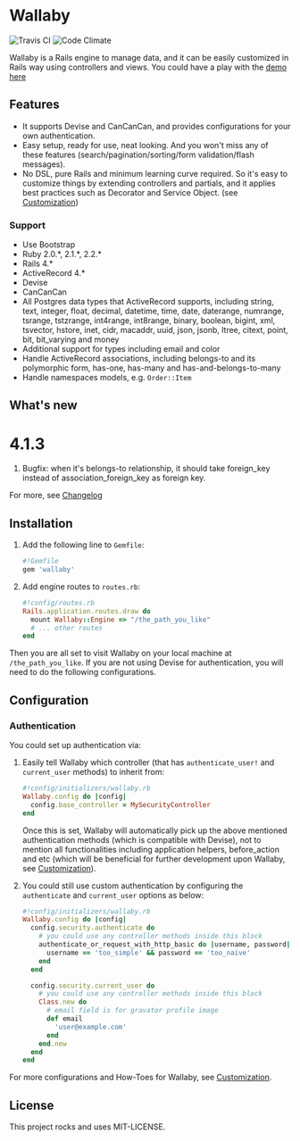# Wallaby

![Travis CI](https://travis-ci.org/reinteractive/wallaby.svg) ![Code Climate](https://codeclimate.com/github/reinteractive/wallaby/badges/gpa.svg)

Wallaby is a Rails engine to manage data, and it can be easily customized in Rails way using controllers and views. You could have a play with the [demo here](https://wallaby-demo.herokuapp.com/admin/)

## Features

- It supports Devise and CanCanCan, and provides configurations for your own authentication.
- Easy setup, ready for use, neat looking. And you won't miss any of these features (search/pagination/sorting/form validation/flash messages).
- No DSL, pure Rails and minimum learning curve required. So it's easy to customize things by extending controllers and partials, and it applies best practices such as Decorator and Service Object. (see [Customization](CUSTOMIZATION.md))

### Support

- Use Bootstrap
- Ruby 2.0.\*, 2.1.\*, 2.2.\*
- Rails 4.\*
- ActiveRecord 4.\*
- Devise
- CanCanCan
- All Postgres data types that ActiveRecord supports, including string, text, integer, float, decimal, datetime, time, date, daterange, numrange, tsrange, tstzrange, int4range, int8range, binary, boolean, bigint, xml, tsvector, hstore, inet, cidr, macaddr, uuid, json, jsonb, ltree, citext, point, bit, bit_varying and money
- Additional support for types including email and color
- Handle ActiveRecord associations, including belongs-to and its polymorphic form, has-one, has-many and has-and-belongs-to-many
- Handle namespaces models, e.g. `Order::Item`

## What's new

# 4.1.3

1. Bugfix: when it's belongs-to relationship, it should take foreign_key instead of association_foreign_key as foreign key.

For more, see [Changelog](CHANGELOG.md)

## Installation

1. Add the following line to `Gemfile`:

    ```ruby
    #!Gemfile
    gem 'wallaby'
    ```

2. Add engine routes to `routes.rb`:

    ```ruby
    #!config/routes.rb
    Rails.application.routes.draw do
      mount Wallaby::Engine => "/the_path_you_like"
      # ... other routes
    end
    ```

Then you are all set to visit Wallaby on your local machine at `/the_path_you_like`. If you are not using Devise for authentication, you will need to do the following configurations.

## Configuration

### Authentication

You could set up authentication via:

1. Easily tell Wallaby which controller (that has `authenticate_user!` and `current_user` methods) to inherit from:

    ```ruby
    #!config/initializers/wallaby.rb
    Wallaby.config do |config|
      config.base_controller = MySecurityController
    end
    ```

    Once this is set, Wallaby will automatically pick up the above mentioned authentication methods (which is compatible with Devise), not to mention all functionalities including application helpers, before_action and etc (which will be beneficial for further development upon Wallaby, see [Customization](CUSTOMIZATION.md)).

2. You could still use custom authentication by configuring the `authenticate` and `current_user` options as below:

    ```ruby
    #!config/initializers/wallaby.rb
    Wallaby.config do |config|
      config.security.authenticate do
        # you could use any controller methods inside this block
        authenticate_or_request_with_http_basic do |username, password|
          username == 'too_simple' && password == 'too_naive'
        end
      end

      config.security.current_user do
        # you could use any controller methods inside this block
        Class.new do
          # email field is for gravator profile image
          def email
            'user@example.com'
          end
        end.new
      end
    end
    ```

For more configurations and How-Toes for Wallaby, see [Customization](CUSTOMIZATION.md).

## License
This project rocks and uses MIT-LICENSE.
